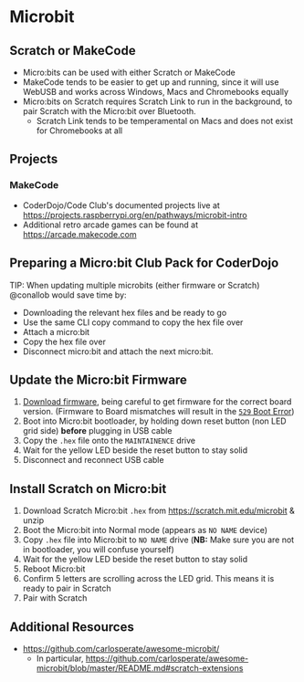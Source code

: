 # Microbit

## Scratch or MakeCode

* Micro:bits can be used with either Scratch or MakeCode
* MakeCode tends to be easier to get up and running, since it will use WebUSB and works across Windows, Macs and Chromebooks equally
* Micro:bits on Scratch requires Scratch Link to run in the background, to pair Scratch with the Micro:bit over Bluetooth.
   * Scratch Link tends to be temperamental on Macs and does not exist for Chromebooks at all

## Projects

### MakeCode

* CoderDojo/Code Club's documented projects live at https://projects.raspberrypi.org/en/pathways/microbit-intro
* Additional retro arcade games can be found at https://arcade.makecode.com

## Preparing a Micro:bit Club Pack for CoderDojo

TIP: When updating multiple microbits (either firmware or Scratch) @conallob would save time by:
   * Downloading the relevant hex files and be ready to go
   * Use the same CLI copy command to copy the hex file over
   * Attach a micro:bit
   * Copy the hex file over
   * Disconnect micro:bit and attach the next micro:bit.

## Update the Micro:bit Firmware

1. [Download firmware](https://microbit.org/get-started/user-guide/firmware/),
   being careful to get firmware for the correct board version. (Firmware to Board mismatches
   will result in the
   [`529` Boot Error](https://support.microbit.org/support/solutions/articles/19000016969-micro-bit-error-codes))
3. Boot into Micro:bit bootloader, by holding down reset button (non LED grid side)
   **before** plugging in USB cable
5. Copy the `.hex` file onto the `MAINTAINENCE` drive
6. Wait for the yellow LED beside the reset button to stay solid
7. Disconnect and reconnect USB cable

## Install Scratch on Micro:bit

1. Download Scratch Micro:bit `.hex` from https://scratch.mit.edu/microbit & unzip
2. Boot the Micro:bit into Normal mode (appears as `NO NAME` device)
3. Copy `.hex` file into Micro:bit to `NO NAME` drive (**NB:** Make sure you are not in bootloader, you will confuse yourself)
4. Wait for the yellow LED beside the reset button to stay solid
5. Reboot Micro:bit
6. Confirm 5 letters are scrolling across the LED grid. This means it is ready to pair in Scratch
7. Pair with Scratch

## Additional Resources

* https://github.com/carlosperate/awesome-microbit/
   * In particular, https://github.com/carlosperate/awesome-microbit/blob/master/README.md#scratch-extensions
